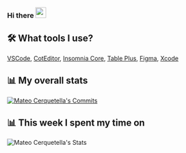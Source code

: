 ### Hi there <img src="https://media.giphy.com/media/hvRJCLFzcasrR4ia7z/giphy.gif" width="25px">
<h2>🛠️ What tools I use?</h2>
<p><a href="https://code.visualstudio.com">VSCode</a>, <a href="https://coteditor.com/">CotEditor</a>, <a href="https://insomnia.rest/download/">Insomnia Core</a>, <a href="https://tableplus.com">Table Plus</a>, <a href="https://www.figma.com">Figma</a>, <a href="https://developer.apple.com/xcode/">Xcode</a></p>
<h2>📊 My overall stats</h2>
<a href="https://github.com/MateoCerquetella">
  <img src="https://github-readme-streak-stats.herokuapp.com/?user=mateocerquetella&theme=dark&background=0D1117" alt="Mateo Cerquetella's Commits" />
  <br>
</a>
<h2>📊 This week I spent my time on</h2>
 <img src="https://github-readme-stats-taupe-two.vercel.app/api/wakatime?username=09c4add0-183b-49f8-8579-24bb63c92e74&hide_title=true&hide_border=true&langs_count=5&layout=compact&count_private=true&show_icons=true&hide_title=true&include_all_commits=true&title_color=fff&icon_color=79ff97&text_color=9f9f9f&bg_color=0D1117" alt="Mateo Cerquetella's Stats" >
 
